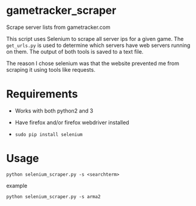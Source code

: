 # gametracker_scraper
Scrape server lists from gametracker.com

This script uses Selenium to scrape all server ips for a given game. 
The `get_urls.py` is used to determine which servers have web servers running on them.
The output of both tools is saved to a text file.

The reason I chose selenium was that the website prevented me from scraping it using tools like requests.

# Requirements

- Works with both python2 and 3 

- Have firefox and/or firefox webdriver installed

- `sudo pip install selenium`

# Usage

    python selenium_scraper.py -s <searchterm>

example

    python selenium_scraper.py -s arma2
